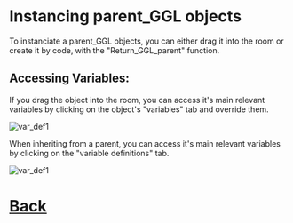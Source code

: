 # Instancing parent_GGL objects

To instanciate a parent_GGL objects, you can either drag it into the room or create it by code, with the "Return_GGL_parent" function.

## Accessing Variables:

If you drag the object into the room, you can access it's main relevant variables by clicking on the object's "variables" tab and override them.

![var_def1](https://github.com/Ced30/GML-GUI-Library-GGL-Documentation/blob/main/Images/variable_definitions2.png)


When inheriting from a parent, you can access it's main relevant variables by clicking on the "variable definitions" tab.

![var_def1](https://github.com/Ced30/GML-GUI-Library-GGL-Documentation/blob/main/Images/variable_definitions1.png)

# [Back](https://github.com/Ced30/GML-GUI-Library-GGL-Documentation/blob/main/README.md)
